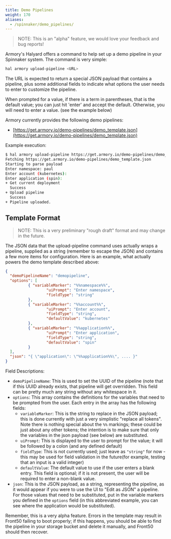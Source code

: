 ```yaml
---
title: Demo Pipelines
weight: 170
aliases:
  - /spinnaker/demo_pipelines/
---
```


> NOTE:  This is an "alpha" feature, we would love your feedback and bug reports!

Armory's Halyard offers a command to help set up a demo pipeline in your Spinnaker system.
The command is very simple:

```sh
hal armory upload-pipeline <URL>
```

The URL is expected to return a special JSON payload that contains a pipeline, plus some
additional fields to indicate what options the user needs to enter to customize the pipeline.

When prompted for a value, if there is a term in parentheses, that is the default value; you
can just hit 'enter' and accept the default.  Otherwise, you will need to enter a value.
(see the example below)

Armory currently provides the following demo pipelines:

* [https://get.armory.io/demo-pipelines/demo_template.json](https://get.armory.io/demo-pipelines/demo_template.json)

Example execution:

```sh
$ hal armory upload-pipeline https://get.armory.io/demo-pipelines/demo_template.json
Fetching https://get.armory.io/demo-pipelines/demo_template.json
Starting to parse payload
Enter namespace: paul
Enter account (kubernetes):
Enter application (spin):
+ Get current deployment
  Success
+ Upload pipeline
  Success
+ Pipeline uploaded.
```

## Template Format

> NOTE: This is a very preliminary "rough draft" format and may change in the
> future.

The JSON data that the upload-pipeline command uses actually wraps a pipeline,
supplied as a string (remember to escape the JSON) and contains a few more
items for configuration.  Here is an example, what actually powers the
demo template described above:

```json
{
  "demoPipelineName": "demopipeline",
  "options": [
          { "variableMarker": "%%namespace%%",
                  "uiPrompt": "Enter namespace",
                  "fieldType": "string"
          },
          { "variableMarker": "%%account%%",
                  "uiPrompt": "Enter account",
                  "fieldType": "string",
                  "defaultValue": "kubernetes"
          },
          { "variableMarker": "%%application%%",
                  "uiPrompt": "Enter application",
                  "fieldType": "string",
                  "defaultValue": "spin"
          }
  ],
  "json": "{ \"application\": \"%%application%%\", .... }"
}
```

Field Descriptions:

* `demoPipelineName`:  This is used to set the UUID of the pipeline (note that if this UUID already exists, that pipeline will get overridden.  This field can be pretty much any string without any whitespace in it.
* `options`:  This array contains the definitions for the variables that need to be prompted from the user.  Each entry in the array has the following fields:
    * `variableMarker`:  This is the string to replace in the JSON payload; this is done currently with just a very simplistic "replace all tokens".  Note there is nothing special about the `%%` markings; these could be just about any other tokens; the intention is to make sure that only the variables in the json payload (see below) are substituted.
    * `uiPrompt`: This is displayed to the user to prompt for the value; it will be followed by a colon (and any defined default)
    * `fieldType`: This is not currently used; just leave as `"string"` for now - this may be used for field validation in the future(for example, testing that an input is a valid integer)
    * `defaultValue`: The default value to use if the user enters a blank entry.  This field is optional; if it is not present, the user will be required to enter a non-blank value.
* `json`: This is the JSON payload, as a string, representing the pipeline, as it would appear if you were to use the UI to "Edit as JSON" a pipeline.  For those values that need to be substituted, put in the variable markers you defined in the `options` field (in this abbreviated example, you can see where the application would be substituted).

Remember, this is a very alpha feature.  Errors in the template may result in
Front50 failing to boot properly; if this happens, you should be able to find the pipeline in your storage bucket and delete it manually, and Front50 should then recover.
